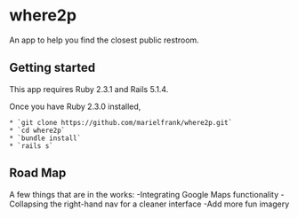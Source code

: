 # where2p

An app to help you find the closest public restroom.

## Getting started

This app requires Ruby 2.3.1 and Rails 5.1.4.

Once you have Ruby 2.3.0 installed,

    * `git clone https://github.com/marielfrank/where2p.git`
    * `cd where2p`
    * `bundle install`
    * `rails s`

## Road Map

A few things that are in the works:
    -Integrating Google Maps functionality
    -Collapsing the right-hand nav for a cleaner interface
    -Add more fun imagery
